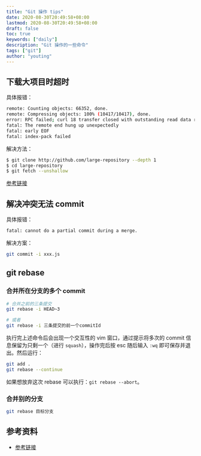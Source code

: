 ```yaml
---
title: "Git 操作 tips"
date: 2020-08-30T20:49:58+08:00
lastmod: 2020-08-30T20:49:58+08:00
draft: false
toc: true
keywords: ["daily"]
description: "Git 操作的一些命令"
tags: ["git"]
author: "youting"
---
```


## 下载大项目时超时

具体报错：

```bash
remote: Counting objects: 66352, done.
remote: Compressing objects: 100% (10417/10417), done.
error: RPC failed; curl 18 transfer closed with outstanding read data remaining
fatal: The remote end hung up unexpectedly
fatal: early EOF
fatal: index-pack failed
```

解决方法：

```bash
$ git clone http://github.com/large-repository --depth 1
$ cd large-repository
$ git fetch --unshallow
```

[参考链接](https://stackoverflow.com/questions/38618885/error-rpc-failed-curl-transfer-closed-with-outstanding-read-data-remaining)

## 解决冲突无法 commit

具体报错：

```bash
fatal: cannot do a partial commit during a merge.
```

解决方案：

```bash
git commit -i xxx.js
```

## git rebase

### 合并所在分支的多个 commit

```bash
# 合并之前的三条提交
git rebase -i HEAD~3

# 或者
git rebase -i 三条提交的前一个commitId
```

执行完上述命令后会出现一个交互性的 vim 窗口，通过提示将多次的 commit 信息保留为只剩一个（进行 `squash`），操作完后按 esc 随后输入 `:wq` 即可保存并退出。然后运行：

```bash
git add .
git rebase --continue
```

如果想放弃这次 rebase 可以执行：`git rebase --abort`。

### 合并别的分支

```bash
git rebase 目标分支
```

## 参考资料

- [参考链接](https://stackoverflow.com/questions/5827944/git-error-on-commit-after-merge-fatal-cannot-do-a-partial-commit-during-a-mer)
